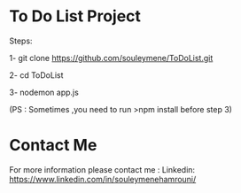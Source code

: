 # To Do List Project

Steps:

1- git clone https://github.com/souleymene/ToDoList.git

2- cd ToDoList

3- nodemon app.js

(PS : Sometimes ,you need to run >npm install before step 3)

# Contact Me

For more information please contact me :
Linkedin: https://www.linkedin.com/in/souleymenehamrouni/

